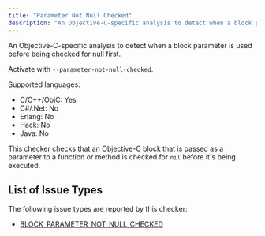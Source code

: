 ```yaml
---
title: "Parameter Not Null Checked"
description: "An Objective-C-specific analysis to detect when a block parameter is used before being checked for null first."
---
```


An Objective-C-specific analysis to detect when a block parameter is used before being checked for null first.

Activate with `--parameter-not-null-checked`.

Supported languages:
- C/C++/ObjC: Yes
- C#/.Net: No
- Erlang: No
- Hack: No
- Java: No

This checker checks that an Objective-C block that is passed as a parameter
to a function or method is checked for `nil` before it's being executed.


## List of Issue Types

The following issue types are reported by this checker:
- [BLOCK_PARAMETER_NOT_NULL_CHECKED](/docs/next/all-issue-types#block_parameter_not_null_checked)
